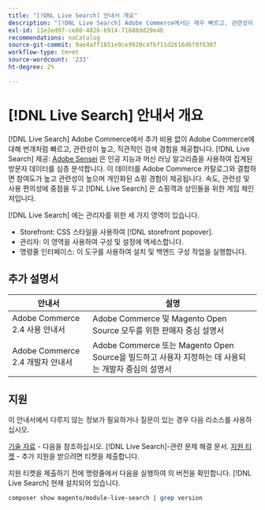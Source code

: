 ```yaml
---
title: "[!DNL Live Search] 안내서 개요"
description: "[!DNL Live Search] Adobe Commerce에서는 매우 빠르고, 관련성이 높고, 직관적인 검색 환경을 제공합니다."
exl-id: 11e2ed97-ce80-4826-b914-71688dd29e4b
recommendations: noCatalog
source-git-commit: 9ae4aff1851e9ce9920c4fbf11d2616d6f0f6307
workflow-type: tm+mt
source-wordcount: '233'
ht-degree: 2%

---
```


# [!DNL Live Search] 안내서 개요

[!DNL Live Search] Adobe Commerce에서 추가 비용 없이 Adobe Commerce에 대해 번개처럼 빠르고, 관련성이 높고, 직관적인 검색 경험을 제공합니다. [!DNL Live Search] 제공: [Adobe Sensei](https://www.adobe.com/sensei.html) 은 인공 지능과 머신 러닝 알고리즘을 사용하여 집계된 방문자 데이터를 심층 분석합니다. 이 데이터를 Adobe Commerce 카탈로그와 결합하면 참여도가 높고 관련성이 높으며 개인화된 쇼핑 경험이 제공됩니다. 속도, 관련성 및 사용 편의성에 중점을 두고 [!DNL Live Search] 은 쇼핑객과 상인들을 위한 게임 체인저입니다.

[!DNL Live Search] 에는 관리자를 위한 세 가지 영역이 있습니다.

* Storefront: CSS 스타일을 사용하여 [!DNL storefront popover].
* 관리자: 이 영역을 사용하여 구성 및 설정에 액세스합니다.
* 명령줄 인터페이스: 이 도구를 사용하여 설치 및 백엔드 구성 작업을 실행합니다.

## 추가 설명서

| 안내서 | 설명 |
|--- |--- |
| Adobe Commerce 2.4 사용 안내서 | Adobe Commerce 및 Magento Open Source 모두를 위한 판매자 중심 설명서 |
| Adobe Commerce 2.4 개발자 안내서 | Adobe Commerce 또는 Magento Open Source을 빌드하고 사용자 지정하는 데 사용되는 개발자 중심의 설명서 |

## 지원

이 안내서에서 다루지 않는 정보가 필요하거나 질문이 있는 경우 다음 리소스를 사용하십시오.

[기술 자료](https://experienceleague.adobe.com/docs/commerce-knowledge-base/kb/overview.html) - 다음을 참조하십시오. [!DNL Live Search]-관련 문제 해결 문서.
[지원 티켓](https://experienceleague.adobe.com/docs/commerce-knowledge-base/kb/help-center-guide/magento-help-center-user-guide.html#submit-ticket) - 추가 지원을 받으려면 티켓을 제출합니다.

지원 티켓을 제출하기 전에 명령줄에서 다음을 실행하여 의 버전을 확인합니다. [!DNL Live Search] 현재 설치되어 있습니다.

```bash
composer show magento/module-live-search | grep version
```
